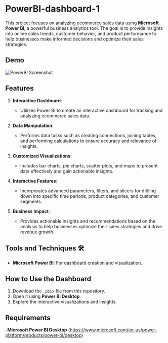 # PowerBI-dashboard-1
This project focuses on analyzing ecommerce sales data using **Microsoft Power BI**, a powerful business analytics tool. The goal is to provide insights into online sales trends, customer behavior, and product performance to help businesses make informed decisions and optimize their sales strategies.

## Demo
![PowerBI Screenshot](https://github.com/user-attachments/assets/0245ebac-134a-4250-adbc-bad64b445cec)

## Features 
1. **Interactive Dashboard**: 
   - Utilizes Power BI to create an interactive dashboard for tracking and analyzing ecommerce sales data.

2. **Data Manipulation**: 
   - Performs data tasks such as creating connections, joining tables, and performing calculations to ensure accuracy and relevance of insights.

3. **Customized Visualizations**: 
   - Includes bar charts, pie charts, scatter plots, and maps to present data effectively and gain actionable insights.

4. **Interactive Features**:
   - Incorporates advanced parameters, filters, and slicers for drilling down into specific time periods, product categories, and customer segments.

5. **Business Impact**:
   - Provides actionable insights and recommendations based on the analysis to help businesses optimize their sales strategies and drive revenue growth.

## Tools and Techniques 🛠️
- **Microsoft Power BI**: For dashboard creation and visualization.

## How to Use the Dashboard
1. Download the `.pbix` file from this repository.
2. Open it using **Power BI Desktop**.
3. Explore the interactive visualizations and insights.

## Requirements
  -**Microsoft Power BI Desktop** (https://www.microsoft.com/en-us/power-platform/products/power-bi/desktop)
  
